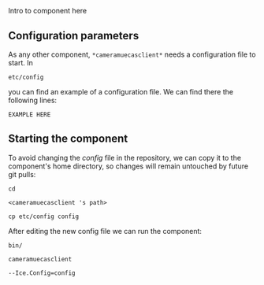 ```
```
#
``` cameramuecasclient
```
Intro to component here


## Configuration parameters
As any other component,
``` *cameramuecasclient* ```
needs a configuration file to start. In

    etc/config

you can find an example of a configuration file. We can find there the following lines:

    EXAMPLE HERE

    
## Starting the component
To avoid changing the *config* file in the repository, we can copy it to the component's home directory, so changes will remain untouched by future git pulls:

    cd

``` <cameramuecasclient 's path> ```

    cp etc/config config
    
After editing the new config file we can run the component:

    bin/

```cameramuecasclient ```

    --Ice.Config=config
